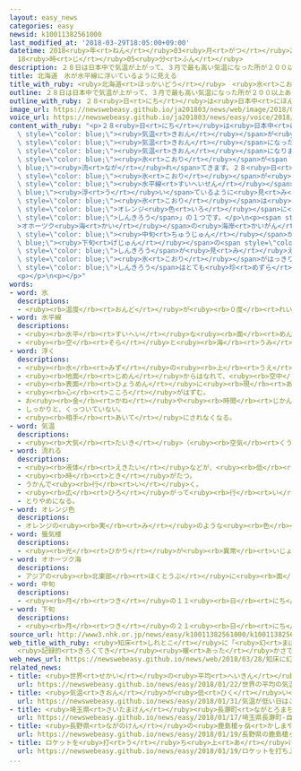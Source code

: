 ```yaml
---
layout: easy_news
categories: easy
newsid: k10011382561000
last_modified_at: '2018-03-29T18:05:00+09:00'
datetime: 2018<ruby>年<rt>ねん</rt></ruby>03<ruby>月<rt>がつ</rt></ruby>29<ruby>日<rt>にち</rt></ruby>
  18<ruby>時<rt>じ</rt></ruby>05<ruby>分<rt>ふん</rt></ruby>
description: ２８日は日本中で気温が上がって、３月で最も高い気温になった所が２００以上ありました。
title: 北海道　氷が水平線に浮いているように見える
title_with_ruby: <ruby>北海道<rt>ほっかいどう</rt></ruby>　<ruby>氷<rt>こおり</rt></ruby>が<ruby>水平線<rt>すいへいせん</rt></ruby>に<ruby>浮<rt>う</rt></ruby>いているように<ruby>見<rt>み</rt></ruby>える
outline: ２８日は日本中で気温が上がって、３月で最も高い気温になった所が２００以上ありました。
outline_with_ruby: ２８<ruby>日<rt>にち</rt></ruby>は<ruby>日本中<rt>にほんじゅう</rt></ruby>で<ruby>気温<rt>きおん</rt></ruby>が<ruby>上<rt>あ</rt></ruby>がって、３<ruby>月<rt>がつ</rt></ruby>で<ruby>最<rt>もっと</rt></ruby>も<ruby>高<rt>たか</rt></ruby>い<ruby>気温<rt>きおん</rt></ruby>になった<ruby>所<rt>ところ</rt></ruby>が２００<ruby>以上<rt>いじょう</rt></ruby>ありました。
image_url: https://newswebeasy.github.io/ja201803/news/web/image/2018/03/28/K10011382561_1803281533_1803281601_01_03.jpg
voice_url: https://newswebeasy.github.io/ja201803/news/easy/voice/2018/03/29/k10011382561000.mp4
content_with_ruby: "<p>２８<ruby>日<rt>にち</rt></ruby>は<ruby>日本中<rt>にほんじゅう</rt></ruby>で<span\
  \ style=\"color: blue;\"><ruby>気温<rt>きおん</rt></ruby></span>が<ruby>上<rt>あ</rt></ruby>がって、３<ruby>月<rt>がつ</rt></ruby>で<ruby>最<rt>もっと</rt></ruby>も<ruby>高<rt>たか</rt></ruby>い<span\
  \ style=\"color: blue;\"><ruby>気温<rt>きおん</rt></ruby></span>になった<ruby>所<rt>ところ</rt></ruby>が２００<ruby>以上<rt>いじょう</rt></ruby>ありました。<ruby>北海道<rt>ほっかいどう</rt></ruby>の<ruby>斜里町<rt>しゃりちょう</rt></ruby>でも２１℃になって、３<ruby>月<rt>がつ</rt></ruby>の<ruby>北海道<rt>ほっかいどう</rt></ruby>で<ruby>最<rt>もっと</rt></ruby>も<ruby>高<rt>たか</rt></ruby>い<span\
  \ style=\"color: blue;\"><ruby>気温<rt>きおん</rt></ruby></span>になりました。</p>\n<p><ruby>冬<rt>ふゆ</rt></ruby>になると<ruby>斜里町<rt>しゃりちょう</rt></ruby>の<ruby>海<rt>うみ</rt></ruby>には、<ruby>北<rt>きた</rt></ruby>から<span\
  \ style=\"color: blue;\"><ruby>氷<rt>こおり</rt></ruby></span>が<span style=\"color:\
  \ blue;\"><ruby>流<rt>なが</rt></ruby>れ</span>てきます。２８<ruby>日<rt>にち</rt></ruby>、<span\
  \ style=\"color: blue;\"><ruby>氷<rt>こおり</rt></ruby></span>が<ruby>海<rt>うみ</rt></ruby>と<ruby>空<rt>そら</rt></ruby>の<ruby>間<rt>あいだ</rt></ruby>の<span\
  \ style=\"color: blue;\"><ruby>水平線<rt>すいへいせん</rt></ruby></span>に<span style=\"color:\
  \ blue;\"><ruby>浮<rt>う</rt></ruby>い</span>ているように<ruby>見<rt>み</rt></ruby>えました。<span\
  \ style=\"color: blue;\"><ruby>氷<rt>こおり</rt></ruby></span>は<ruby>青<rt>あお</rt></ruby>や<span\
  \ style=\"color: blue;\">オレンジ<ruby>色<rt>いろ</rt></ruby></span>に<ruby>光<rt>ひか</rt></ruby>っていました。これは、<ruby>冷<rt>つめ</rt></ruby>たい<ruby>空気<rt>くうき</rt></ruby>の<ruby>上<rt>うえ</rt></ruby>に<ruby>暖<rt>あたた</rt></ruby>かい<ruby>空気<rt>くうき</rt></ruby>が<ruby>入<rt>はい</rt></ruby>ってきたときに、<ruby>光<rt>ひかり</rt></ruby>が<ruby>曲<rt>ま</rt></ruby>がって<ruby>見<rt>み</rt></ruby>える「<span\
  \ style=\"color: blue;\">しんきろう</span>」の１つです。</p>\n<p><span style=\"color: blue;\"\
  >オホーツク<ruby>海<rt>かい</rt></ruby></span>の<ruby>海岸<rt>かいがん</rt></ruby>では、４<ruby>月<rt>がつ</rt></ruby><span\
  \ style=\"color: blue;\"><ruby>中旬<rt>ちゅうじゅん</rt></ruby></span>から<span style=\"color:\
  \ blue;\"><ruby>下旬<rt>げじゅん</rt></ruby></span>の<span style=\"color: blue;\"><ruby>気温<rt>きおん</rt></ruby></span>が<ruby>高<rt>たか</rt></ruby>くて<ruby>風<rt>かぜ</rt></ruby>が<ruby>弱<rt>よわ</rt></ruby>い<ruby>日<rt>ひ</rt></ruby>に<span\
  \ style=\"color: blue;\">しんきろう</span>が<ruby>見<rt>み</rt></ruby>えることが<ruby>多<rt>おお</rt></ruby>いです。しかし、<span\
  \ style=\"color: blue;\"><ruby>氷<rt>こおり</rt></ruby></span>がはっきりとした<ruby>色<rt>いろ</rt></ruby>に<ruby>光<rt>ひか</rt></ruby>る<span\
  \ style=\"color: blue;\">しんきろう</span>はとても<ruby>珍<rt>めずら</rt></ruby>しいと<ruby>斜里町<rt>しゃりちょう</rt></ruby>の<ruby>人<rt>ひと</rt></ruby>は<ruby>言<rt>い</rt></ruby>っています。</p>\n\
  <p></p>\n<p></p>"
words:
- word: 氷
  descriptions:
  - <ruby><rb>温度</rb><rt>おんど</rt></ruby>が<ruby><rb>０度</rb><rt>れいど</rt></ruby>より<ruby><rb>低</rb><rt>ひく</rt></ruby>くなって、<ruby><rb>水</rb><rt>みず</rt></ruby>が<ruby><rb>固</rb><rt>かた</rt></ruby>まったもの。
- word: 水平線
  descriptions:
  - <ruby><rb>水平</rb><rt>すいへい</rt></ruby>な<ruby><rb>面</rb><rt>めん</rt></ruby>に<ruby><rb>平行</rb><rt>へいこう</rt></ruby>している<ruby><rb>線</rb><rt>せん</rt></ruby>。
  - <ruby><rb>空</rb><rt>そら</rt></ruby>と<ruby><rb>海</rb><rt>うみ</rt></ruby>の<ruby><rb>境</rb><rt>さかい</rt></ruby>の<ruby><rb>線</rb><rt>せん</rt></ruby>。
- word: 浮く
  descriptions:
  - <ruby><rb>水</rb><rt>みず</rt></ruby>の<ruby><rb>上</rb><rt>うえ</rt></ruby>にある。うかぶ。
  - <ruby><rb>地面</rb><rt>じめん</rt></ruby>からはなれて、<ruby><rb>空中</rb><rt>くうちゅう</rt></ruby>にある。
  - <ruby><rb>表面</rb><rt>ひょうめん</rt></ruby>に<ruby><rb>現</rb><rt>あらわ</rt></ruby>れる。
  - <ruby><rb>心</rb><rt>こころ</rt></ruby>がはずむ。
  - お<ruby><rb>金</rb><rt>かね</rt></ruby>や<ruby><rb>時間</rb><rt>じかん</rt></ruby>の<ruby><rb>余</rb><rt>あま</rt></ruby>りが<ruby><rb>出</rb><rt>で</rt></ruby>る。
  - しっかりと、くっついていない。
  - <ruby><rb>相手</rb><rt>あいて</rt></ruby>にされなくなる。
- word: 気温
  descriptions:
  - <ruby><rb>大気</rb><rt>たいき</rt></ruby>（<ruby><rb>空気</rb><rt>くうき</rt></ruby>）の<ruby><rb>温度</rb><rt>おんど</rt></ruby>。
- word: 流れる
  descriptions:
  - <ruby><rb>液体</rb><rt>えきたい</rt></ruby>などが、<ruby><rb>低</rb><rt>ひく</rt></ruby>いほうへ<ruby><rb>動</rb><rt>うご</rt></ruby>く。
  - <ruby><rb>時</rb><rt>とき</rt></ruby>がたつ。
  - うかんで<ruby><rb>行</rb><rt>い</rt></ruby>く。
  - <ruby><rb>広</rb><rt>ひろ</rt></ruby>がって<ruby><rb>行</rb><rt>い</rt></ruby>く。
  - とりやめになる。
- word: オレンジ色
  descriptions:
  - オレンジの<ruby><rb>実</rb><rt>み</rt></ruby>のような<ruby><rb>色</rb><rt>いろ</rt></ruby>。だいだい<ruby><rb>色</rb><rt>いろ</rt></ruby>。
- word: 蜃気楼
  descriptions:
  - <ruby><rb>光</rb><rt>ひかり</rt></ruby>が<ruby><rb>異常</rb><rt>いじょう</rt></ruby>に<ruby><rb>曲</rb><rt>ま</rt></ruby>がって、<ruby><rb>物</rb><rt>もの</rt></ruby>が<ruby><rb>逆</rb><rt>さか</rt></ruby>さに<ruby><rb>見</rb><rt>み</rt></ruby>えたり、<ruby><rb>見</rb><rt>み</rt></ruby>えるはずのない<ruby><rb>遠</rb><rt>とお</rt></ruby>くの<ruby><rb>物</rb><rt>もの</rt></ruby>が<ruby><rb>近</rb><rt>ちか</rt></ruby>くに<ruby><rb>見</rb><rt>み</rt></ruby>えたり、<ruby><rb>地上</rb><rt>ちじょう</rt></ruby>の<ruby><rb>物</rb><rt>もの</rt></ruby>が<ruby><rb>空中</rb><rt>くうちゅう</rt></ruby>にういて<ruby><rb>見</rb><rt>み</rt></ruby>えたりする<ruby><rb>現象</rb><rt>げんしょう</rt></ruby>。<ruby><rb>海上</rb><rt>かいじょう</rt></ruby>や、<ruby><rb>砂漠</rb><rt>さばく</rt></ruby>などで<ruby><rb>見</rb><rt>み</rt></ruby>られる。
- word: オホーツク海
  descriptions:
  - アジアの<ruby><rb>北東部</rb><rt>ほくとうぶ</rt></ruby>に<ruby><rb>面</rb><rt>めん</rt></ruby>し、カムチャツカ<ruby><rb>半島</rb><rt>はんとう</rt></ruby>・<ruby><rb>千島列島</rb><rt>ちしまれっとう</rt></ruby>に<ruby><rb>囲</rb><rt>かこ</rt></ruby>まれた<ruby><rb>海</rb><rt>うみ</rt></ruby>。サケ・カニ・マスのよい<ruby><rb>漁場</rb><rt>ぎょじょう</rt></ruby>である。
- word: 中旬
  descriptions:
  - <ruby><rb>月</rb><rt>つき</rt></ruby>の１１<ruby><rb>日</rb><rt>にち</rt></ruby>から２０<ruby><rb>日</rb><rt>にち</rt></ruby>までの<ruby><rb>間</rb><rt>あいだ</rt></ruby>。
- word: 下旬
  descriptions:
  - <ruby><rb>月</rb><rt>つき</rt></ruby>の２１<ruby><rb>日</rb><rt>にち</rt></ruby>から<ruby><rb>終</rb><rt>お</rt></ruby>わりまでの、<ruby><rb>約１０日間</rb><rt>やくとおかかん</rt></ruby>。
source_url: http://www3.nhk.or.jp/news/easy/k10011382561000/k10011382561000.html
web_title_with_ruby: <ruby>知床<rt>しれとこ</rt></ruby>に「<ruby>幻<rt>まぼろし</rt></ruby><ruby>氷<rt>こおり</rt></ruby>」<ruby>出現<rt>しゅつげん</rt></ruby>
  <ruby>記録的<rt>きろくてき</rt></ruby><ruby>暖<rt>あった</rt></ruby>かさで「しんきろう」の<ruby>一種<rt>いっしゅ</rt></ruby>
web_news_url: https://newswebeasy.github.io/news/web/2018/03/28/知床に幻氷出現-記録的暖かさでしんきろうの一種
related_news:
- title: <ruby>世界<rt>せかい</rt></ruby>の<ruby>平均<rt>へいきん</rt></ruby>の<ruby>気温<rt>きおん</rt></ruby>　２０１７<ruby>年<rt>ねん</rt></ruby>は<ruby>今<rt>いま</rt></ruby>までで２<ruby>番目<rt>ばんめ</rt></ruby>に<ruby>高<rt>たか</rt></ruby>い
  url: https://newswebeasy.github.io/news/easy/2018/01/22/世界の平均の気温-2017年は今までで2番目に高い
- title: <ruby>気温<rt>きおん</rt></ruby>が<ruby>低<rt>ひく</rt></ruby>い<ruby>日<rt>ひ</rt></ruby>はこれからも２<ruby>週間<rt>しゅうかん</rt></ruby>ぐらい<ruby>続<rt>つづ</rt></ruby>きそう
  url: https://newswebeasy.github.io/news/easy/2018/01/31/気温が低い日はこれからも2週間ぐらい続きそう
- title: <ruby>埼玉県<rt>さいたまけん</rt></ruby><ruby>長瀞町<rt>ながとろまち</rt></ruby>　<ruby>自然<rt>しぜん</rt></ruby>の<ruby>寒<rt>さむ</rt></ruby>さで<ruby>凍<rt>こお</rt></ruby>った<ruby>氷<rt>こおり</rt></ruby>ができる
  url: https://newswebeasy.github.io/news/easy/2018/01/17/埼玉県長瀞町-自然の寒さで凍った氷ができる
- title: <ruby>長野県<rt>ながのけん</rt></ruby>の<ruby>鹿島槍ヶ岳<rt>かしまやりがたけ</rt></ruby>で「<ruby>氷河<rt>ひょうが</rt></ruby>」が<ruby>見<rt>み</rt></ruby>つかる
  url: https://newswebeasy.github.io/news/easy/2018/01/19/長野県の鹿島槍ヶ岳で氷河が見つかる
- title: ロケットを<ruby>打<rt>う</rt></ruby>ち<ruby>上<rt>あ</rt></ruby>げたあとに<ruby>銀色<rt>ぎんいろ</rt></ruby>や<ruby>赤<rt>あか</rt></ruby><ruby>色<rt>いろ</rt></ruby>に<ruby>光<rt>ひか</rt></ruby>る<ruby>雲<rt>くも</rt></ruby>が<ruby>見<rt>み</rt></ruby>える
  url: https://newswebeasy.github.io/news/easy/2018/01/19/ロケットを打ち上げたあとに銀色や赤色に光る雲が見える
...
```

